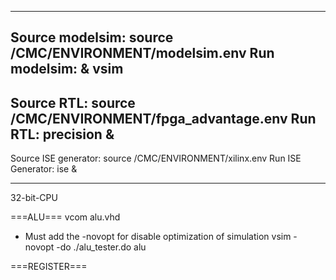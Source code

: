 ----------------------------------------
Source modelsim: 
source /CMC/ENVIRONMENT/modelsim.env
Run modelsim:
& vsim
----------------------------------------
Source RTL:
source /CMC/ENVIRONMENT/fpga_advantage.env
Run RTL:
precision &
----------------------------------------
Source ISE generator:
source /CMC/ENVIRONMENT/xilinx.env
Run ISE Generator:
ise &

----------------------------------------
32-bit-CPU

===ALU===
vcom alu.vhd
- Must add the -novopt for disable optimization of simulation
vsim -novopt -do ./alu_tester.do alu

===REGISTER===
